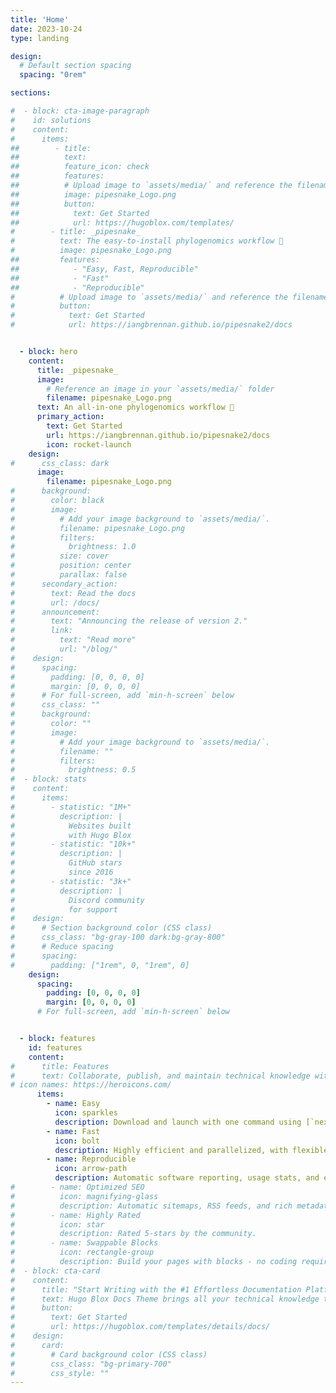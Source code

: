 ```yaml
---
title: 'Home'
date: 2023-10-24
type: landing

design:
  # Default section spacing
  spacing: "0rem"

sections:

#  - block: cta-image-paragraph
#    id: solutions
#    content:
#      items:
##        - title: 
##          text: 
##          feature_icon: check
##          features:
##          # Upload image to `assets/media/` and reference the filename here
##          image: pipesnake_Logo.png
##          button:
##            text: Get Started
##            url: https://hugoblox.com/templates/
#        - title: _pipesnake_
#          text: The easy-to-install phylogenomics workflow 🐍
#          image: pipesnake_Logo.png
##         features:
##            - "Easy, Fast, Reproducible"
##            - "Fast"
##            - "Reproducible"
#          # Upload image to `assets/media/` and reference the filename here
#          button:
#            text: Get Started
#            url: https://iangbrennan.github.io/pipesnake2/docs


  - block: hero
    content:
      title: _pipesnake_
      image:
        # Reference an image in your `assets/media/` folder
        filename: pipesnake_Logo.png
      text: An all-in-one phylogenomics workflow 🐍
      primary_action:
        text: Get Started
        url: https://iangbrennan.github.io/pipesnake2/docs
        icon: rocket-launch
    design:
#      css_class: dark
      image:
        filename: pipesnake_Logo.png
#      background:
#        color: black
#        image:
#          # Add your image background to `assets/media/`.
#          filename: pipesnake_Logo.png
#          filters:
#            brightness: 1.0
#          size: cover
#          position: center
#          parallax: false
#      secondary_action:
#        text: Read the docs
#        url: /docs/
#      announcement:
#        text: "Announcing the release of version 2."
#        link:
#          text: "Read more"
#          url: "/blog/"
#    design:
#      spacing:
#        padding: [0, 0, 0, 0]
#        margin: [0, 0, 0, 0]
#      # For full-screen, add `min-h-screen` below
#      css_class: ""
#      background:
#        color: ""
#        image:
#          # Add your image background to `assets/media/`.
#          filename: ""
#          filters:
#            brightness: 0.5
#  - block: stats
#    content:
#      items:
#        - statistic: "1M+"
#          description: |
#            Websites built  
#            with Hugo Blox
#        - statistic: "10k+"
#          description: |
#            GitHub stars  
#            since 2016
#        - statistic: "3k+"
#          description: |
#            Discord community  
#            for support
#    design:
#      # Section background color (CSS class)
#      css_class: "bg-gray-100 dark:bg-gray-800"
#      # Reduce spacing
#      spacing:
#        padding: ["1rem", 0, "1rem", 0]
    design:
      spacing:
        padding: [0, 0, 0, 0]
        margin: [0, 0, 0, 0]
      # For full-screen, add `min-h-screen` below


  - block: features
    id: features
    content:
#      title: Features
#      text: Collaborate, publish, and maintain technical knowledge with an all-in-one documentation site. Used by 100,000+ startups, enterprises, and researchers.
# icon names: https://heroicons.com/
      items:
        - name: Easy
          icon: sparkles
          description: Download and launch with one command using [`nextflow`](https://www.nextflow.io/).
        - name: Fast
          icon: bolt
          description: Highly efficient and parallelized, with flexible start/stop points to suit your needs.
        - name: Reproducible
          icon: arrow-path
          description: Automatic software reporting, usage stats, and easy-to-resume runs. 
#        - name: Optimized SEO
#          icon: magnifying-glass
#          description: Automatic sitemaps, RSS feeds, and rich metadata take the pain out of #SEO and syndication.
#        - name: Highly Rated
#          icon: star
#          description: Rated 5-stars by the community.
#        - name: Swappable Blocks
#          icon: rectangle-group
#          description: Build your pages with blocks - no coding required!
#  - block: cta-card
#    content:
#      title: "Start Writing with the #1 Effortless Documentation Platform"
#      text: Hugo Blox Docs Theme brings all your technical knowledge together in a single, #centralized knowledge base. Easily search and edit it with the tools you use every day!
#      button:
#        text: Get Started
#        url: https://hugoblox.com/templates/details/docs/
#    design:
#      card:
#        # Card background color (CSS class)
#        css_class: "bg-primary-700"
#        css_style: ""
---
```


